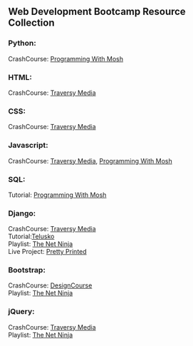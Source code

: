 ## Web Development Bootcamp Resource Collection

### Python:
CrashCourse: [Programming With Mosh](https://www.youtube.com/watch?v=f79MRyMsjrQ)

### HTML:
CrashCourse: [Traversy Media](https://www.youtube.com/watch?v=UB1O30fR-EE)

### CSS:
CrashCourse: [Traversy Media](https://www.youtube.com/watch?v=yfoY53QXEnI)

### Javascript:
CrashCourse: [Traversy Media](https://www.youtube.com/watch?v=hdI2bqOjy3c), [Programming With Mosh](https://www.youtube.com/watch?v=W6NZfCO5SIk)

### SQL:
Tutorial: [Programming With Mosh](https://www.youtube.com/watch?v=7S_tz1z_5bA)

### Django:
CrashCourse: [Traversy Media](https://www.youtube.com/watch?v=e1IyzVyrLSU)\
Tutorial:[Telusko](https://youtu.be/OTmQOjsl0eg) \
Playlist: [The Net Ninja](https://www.youtube.com/playlist?list=PL4cUxeGkcC9ib4HsrXEYpQnTOTZE1x0uc)\
Live Project: [Pretty Printed](https://youtu.be/v7xjdXWZafY)

### Bootstrap:
CrashCourse: [DesignCourse](https://youtu.be/hnCmSXCZEpU) \
Playlist: [The Net Ninja](https://www.youtube.com/playlist?list=PL4cUxeGkcC9jE_cGvLLC60C_PeF_24pvv)

### jQuery:
CrashCourse: [Traversy Media](https://youtu.be/3nrLc_JOF7k)\
Playlist: [The Net Ninja](https://www.youtube.com/playlist?list=PL4cUxeGkcC9hNUJ0j6ccnOAcJIPoTRpO4)